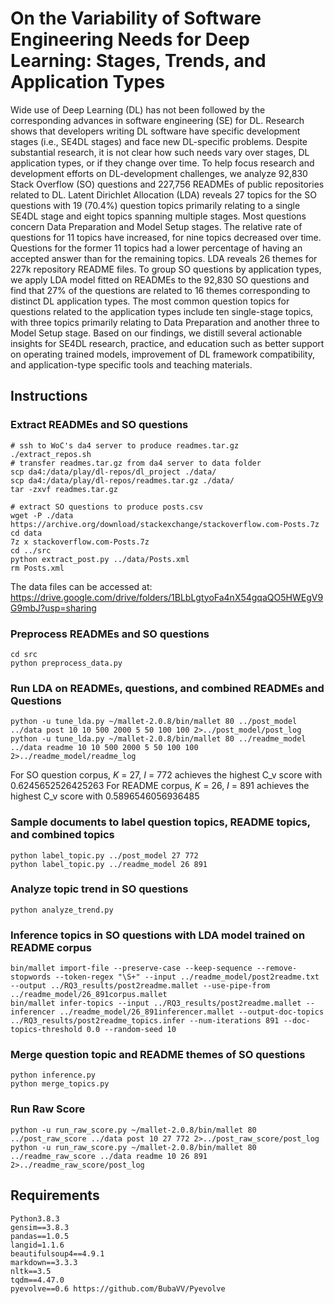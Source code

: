 # On the Variability of Software Engineering Needs for Deep Learning: Stages, Trends, and Application Types
Wide use of Deep Learning (DL) has not been followed by the corresponding advances in software engineering (SE) for DL. Research shows that developers writing DL software have specific development stages (i.e., SE4DL stages) and face new DL-specific problems. Despite substantial research, it is not clear how such needs vary over stages, DL application types, or if they change over time. To help focus research and development efforts on DL-development challenges, we analyze 92,830 Stack Overflow (SO) questions and 227,756 READMEs of public repositories related to DL. Latent Dirichlet Allocation (LDA) reveals 27 topics for the SO questions with 19 (70.4%) question topics primarily relating to a single SE4DL stage and eight topics spanning multiple stages. Most questions concern Data Preparation and Model Setup stages. The relative rate of questions for 11 topics have increased, for nine topics decreased over time. Questions for the former 11 topics had a lower percentage of having an accepted answer than for the remaining topics. LDA reveals 26 themes for 227k repository README files. To group SO questions by application types, we apply LDA model fitted on READMEs to the 92,830 SO questions and find that 27% of the questions are related to 16 themes corresponding to distinct DL application types. The most common question topics for questions related to the application types include ten single-stage topics, with three topics primarily relating to Data Preparation and another three to Model Setup stage. Based on our findings, we distill several actionable insights for SE4DL research, practice, and education such as better support on operating trained models, improvement of DL framework compatibility, and application-type specific tools and teaching materials.

## Instructions

### Extract READMEs and SO questions

```shell
# ssh to WoC's da4 server to produce readmes.tar.gz
./extract_repos.sh
# transfer readmes.tar.gz from da4 server to data folder
scp da4:/data/play/dl-repos/dl_project ./data/
scp da4:/data/play/dl-repos/readmes.tar.gz ./data/
tar -zxvf readmes.tar.gz

# extract SO questions to produce posts.csv
wget -P ./data https://archive.org/download/stackexchange/stackoverflow.com-Posts.7z
cd data
7z x stackoverflow.com-Posts.7z
cd ../src
python extract_post.py ../data/Posts.xml
rm Posts.xml
```

The data files can be accessed at: https://drive.google.com/drive/folders/1BLbLgtyoFa4nX54gqaQO5HWEgV9G9mbJ?usp=sharing

### Preprocess READMEs and SO questions

```shell
cd src
python preprocess_data.py
```

### Run LDA on READMEs, questions, and combined READMEs and Questions
```shell
python -u tune_lda.py ~/mallet-2.0.8/bin/mallet 80 ../post_model ../data post 10 10 500 2000 5 50 100 100 2>../post_model/post_log
python -u tune_lda.py ~/mallet-2.0.8/bin/mallet 80 ../readme_model ../data readme 10 10 500 2000 5 50 100 100 2>../readme_model/readme_log
```

For SO question corpus, *K* = 27, *I* = 772 achieves the highest C_v score with 0.6245652526425263
For README corpus, *K* = 26, *I* = 891 achieves the highest C_v score with 0.5896546056936485

### Sample documents to label question topics, README topics, and combined topics
```shell
python label_topic.py ../post_model 27 772
python label_topic.py ../readme_model 26 891
```

### Analyze topic trend in SO questions
```shell
python analyze_trend.py
```

### Inference topics in SO questions with LDA model trained on README corpus
```shell
bin/mallet import-file --preserve-case --keep-sequence --remove-stopwords --token-regex "\S+" --input ../readme_model/post2readme.txt --output ../RQ3_results/post2readme.mallet --use-pipe-from ../readme_model/26_891corpus.mallet
bin/mallet infer-topics --input ../RQ3_results/post2readme.mallet --inferencer ../readme_model/26_891inferencer.mallet --output-doc-topics ../RQ3_results/post2readme_topics.infer --num-iterations 891 --doc-topics-threshold 0.0 --random-seed 10
```

### Merge question topic and README themes of SO questions
```shell
python inference.py
python merge_topics.py
```

### Run Raw Score

```shell
python -u run_raw_score.py ~/mallet-2.0.8/bin/mallet 80 ../post_raw_score ../data post 10 27 772 2>../post_raw_score/post_log
python -u run_raw_score.py ~/mallet-2.0.8/bin/mallet 80 ../readme_raw_score ../data readme 10 26 891 2>../readme_raw_score/post_log
```

## Requirements

```
Python3.8.3
gensim==3.8.3
pandas==1.0.5
langid=1.1.6
beautifulsoup4==4.9.1
markdown==3.3.3
nltk==3.5
tqdm==4.47.0
pyevolve==0.6 https://github.com/BubaVV/Pyevolve
```

